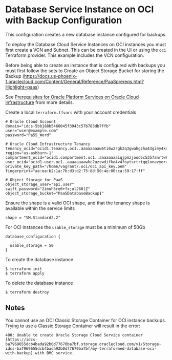 Database Service Instance on OCI with Backup Configuration
==========================================================

This configuration creates a new database instance configured for backups.

To deploy the Database Cloud Service Instances on OCI instances you must first create a VCN and Subnet.  This can be created in the UI or using the `oci` Terraform provider. This example includes the VCN configuration.

Before being able to create an instance that is configured with backups you must first follow the sets to Create an Object Storage Bucket for storing the Backup
(https://docs.us-phoenix-1.oraclecloud.com/Content/General/Reference/PaaSprereqs.htm?Highlight=paas)

See [Prerequisites for Oracle Platform Services on Oracle Cloud Infrastructure](https://docs.us-phoenix-1.oraclecloud.com/Content/General/Reference/PaaSprereqs.htm?Highlight=paas) from more details.

Create a local `terraform.tfvars` with your account credentials

```
# Oracle Cloud Account
domain="idcs-5bb188b5460045f3943c57b783db7ffb"
user="user@example.com"
password="Pa55_Word"

# Oracle Cloud Infrastructure Tenancy
tenancy_ocid="ocid1.tenancy.oc1..aaaaaaaaw6ti6w2rgk2q3gwahgzha43gi4y4kxrrkkfptq3wloxx3aclb2zb"
region="us-ashburn-1"
compartment_ocid="ocid1.compartment.oc1..aaaaaaaaiqjpmzjood5c5357anrtwk2jfpm7rouzfnit7n4b5lwkl6w6gkab"
user_ocid="ocid1.user.oc1..aaaaaaaawkc2uzswdifko4v4foytsrtrtqqlonavyora6sxwmbuski422xfb"
private_key_path="/home/vagrant/.oci/oci_api_key.pem"
fingerprint="ae:ea:b2:1a:7b:d3:d2:75:8d:50:4e:00:ca:59:17:ff"

# Object Storage for PaaS
object_storage_user="api.user"
swift_password="2imuh5re6+fx;ulJ60[Z"
object_storage_bucket="PaaSDatabaseBackup1"

```

Ensure the shape is a valid OCI shape, and that the tenancy shape is available within the service limits

```hcl
shape = "VM.Standard2.2"
```
For OCI instances the `usable_storage` must be a minimum of 50Gb

```hcl
database_configuration {
  ...
  usable_storage = 50
}
```

To create the database instance

```
$ terraform init
$ terraform apply
```

To delete the database instance

```
$ terraform destroy
```


Notes
-----

You cannot use an OCI Classic Storage Container for OCI instance backups. Trying to use a Classic Storage Container will result in the error:

```
400: Unable to create Oracle Storage Cloud Service container [https://idcs-ba7969655dcb4bada92b0d77670ba7bf.storage.oraclecloud.com/v1/Storage-idcs-ba7969655dcb4bada92b0d77670ba7bf/my-terraformed-database-oci-with-backup] with BMC service.
```
